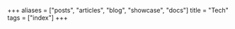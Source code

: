 +++
aliases = ["posts", "articles", "blog", "showcase", "docs"]
title = "Tech"
tags = ["index"]
+++

